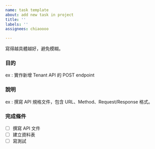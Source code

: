```yaml
---
name: task template
about: add new task in project
title: ''
labels: ''
assignees: chiaoooo

---
```


寫得越具體越好，避免模糊。

### 目的
ex : 實作新增 Tenant API 的 POST endpoint

### 說明
ex : 撰寫 API 規格文件，包含 URL、Method、Request/Response 格式。

### 完成條件
- [ ] 撰寫 API 文件
- [ ] 建立資料表
- [ ] 寫測試

